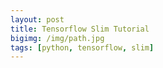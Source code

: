 ```yaml
---
layout: post
title: Tensorflow Slim Tutorial
bigimg: /img/path.jpg
tags: [python, tensorflow, slim]
---
```

